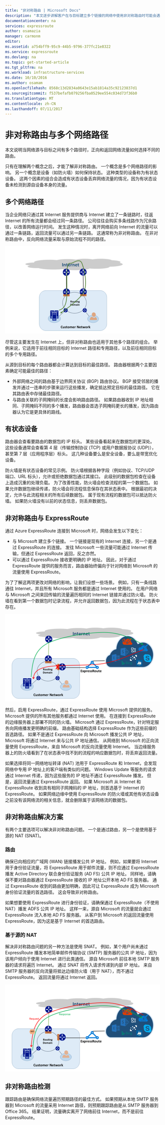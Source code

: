 ```yaml
---
title: "非对称路由 | Microsoft Docs"
description: "本文逐步讲解客户在与目标建立多个链接的网络中使用非对称路由时可能会遇到的问题。"
documentationcenter: na
services: expressroute
author: osamazia
manager: carmonm
editor: 
ms.assetid: a754bff9-95c9-44b5-9796-377fc21e8322
ms.service: expressroute
ms.devlang: na
ms.topic: get-started-article
ms.tgt_pltfrm: na
ms.workload: infrastructure-services
ms.date: 10/10/2016
ms.author: osamam
ms.openlocfilehash: 8568c13d2834a0643e15ab1814a35c92123837d1
ms.sourcegitcommit: f537befafb079256fba0529ee554c034d73f36b0
ms.translationtype: MT
ms.contentlocale: zh-CN
ms.lasthandoff: 07/11/2017
---
```

# <a name="asymmetric-routing-with-multiple-network-paths"></a>非对称路由与多个网络路径
本文说明当网络源与目标之间有多个路径时，正向和返回网络流量如何选择不同的路由。

只有在理解两个概念之后，才能了解非对称路由。 一个概念是多个网络路径的影响。 另一个概念是设备（如防火墙）如何保持状态。 这种类型的设备称为有状态设备。 这两个因素的组合会造成有状态设备丢弃网络流量的情况，因为有状态设备未检测到源自设备本身的流量。

## <a name="multiple-network-paths"></a>多个网络路径
当企业网络只通过其 Internet 服务提供商与 Internet 建立了一条链路时，往返 Internet 的所有流量都会经过同一条路径。 公司往往会购买多条线路作为冗余路径，以改善网络运行时间。 发生这种情况时，离开网络前向 Internet 的流量可以通过一条链路，返回流量可以通过另一条链路。 这通常称为非对称路由。 在非对称路由中，反向网络流量采取与原始流程不同的路径。

![具有多个路径的网络](./media/expressroute-asymmetric-routing/AsymmetricRouting3.png)

尽管这主要发生在 Internet 上，但非对称路由也适用于其他多个路径的组合。 举例来说，它适用于前往相同目标的 Internet 路径和专用路径，以及前往相同目标的多个专用路径。

从源到目标的每个路由器都会计算达到目标的最佳路径。 路由器根据两个主要因素确定可能最佳的路径：

* 外部网络之间的路由基于边界网关协议 (BGP) 路由协议。 BGP 接受邻居的播发并通过一连串的步骤来运行这些播发，确定抵达预定目标的最佳路径。 它在其路由表中存储最佳路径。
* 与路由关联的子网掩码的长度会影响路由路径。 如果路由器收到 IP 地址相同、子网掩码不同的多个播发，路由器会首选子网掩码更长的播发，因为路由器认为它是更具体的路线。

## <a name="stateful-devices"></a>有状态设备
路由器会查看要路由的数据包的 IP 标头。 某些设备看起来在数据包的更深处。 这些设备通常会查看第 4 层（传输控制协议 (TCP) 或用户数据报协议 (UDP)），甚至第 7 层（应用程序层）标头。 这几种设备要么是安全设备，要么是带宽优化设备。 

防火墙是有状态设备的常见示例。 防火墙根据各种字段（例如协议、TCP/UDP 端口、URL 标头），允许或拒绝数据包通过其接口。 此级别的数据包检查在设备上造成沉重的处理负载。 为了改善性能，防火墙会检查流程的第一个数据包。 如果允许数据包继续传递，防火墙会将流程信息保存在其状态表中。 根据最初的决定，允许与此流程相关的所有后续数据包。 属于现有流程的数据包可以抵达防火墙。 如果防火墙没有以前的状态信息，则丢弃数据包。

## <a name="asymmetric-routing-with-expressroute"></a>非对称路由与 ExpressRoute
通过 Azure ExpressRoute 连接到 Microsoft 时，网络会发生以下变化：

* 与 Microsoft 建立多个链接。 一个链接是现有的 Internet 连接，另一个是通过 ExpressRoute 的连接。 发往 Microsoft 一些流量可能通过 Internet 传输，但通过 ExpressRoute 返回，反之亦然。
* 可以通过 ExpressRoute 接收更明确的 IP 地址。 因此，对于通过 ExpressRoute 提供的服务而言，路由器始终偏向于针对网络到 Microsoft 的流量使用 ExpressRoute。

为了了解这两项更改对网络的影响，让我们设想一些场景。 例如，只有一条线路通往 Internet，并且所有 Microsoft 服务都是通过 Internet 使用的。 在用户网络与 Microsoft 之间来回传输的流量遍历相同的 Internet 链接并通过防火墙。 防火墙在看到第一个数据包时记录流程，并允许返回数据包，因为此流程在于状态表中存在。

![非对称路由与 ExpressRoute](./media/expressroute-asymmetric-routing/AsymmetricRouting1.png)

然后，启用 ExpressRoute，通过 ExpressRoute 使用 Microsoft 提供的服务。 Microsoft 提供的所有其他服务都通过 Internet 使用。 在连接到 ExpressRoute 的边缘服务器上部署不同的防火墙。 Microsoft 通过 ExpressRoute，针对特定服务向网络播发更明确的前缀。 路由基础结构选择 ExpressRoute 作为这些前缀的首选路径。 如果不是通过 ExpressRoute 向 Microsoft 播发公共 IP 地址，Microsoft 将通过 Internet 来与公共 IP 地址通信。 从网络到 Microsoft 的正向流量使用 ExpressRoute，来自 Microsoft 的反向流量使用 Internet。 当边缘服务器上的防火墙看到了在状态表中找不到的流程的响应数据包时，将丢弃返回流量。

如果选择将同一网络地址转译 (NAT) 池用于 ExpressRoute 和 Internet，会发现网络中专用 IP 地址上的客户端有类似的问题。 Windows Update 等服务的请求通过 Internet 传递，因为这些服务的 IP 地址不通过 ExpressRoute 播发。 但是，返回流量通过 ExpressRoute 返回。 如果 Microsoft 从 Internet 和 ExpressRoute 收到具有相同子网掩码的 IP 地址，则首选基于 Internet 的 ExpressRoute。 如果网络边缘中使用 ExpressRoute 的防火墙或其他有状态设备之前没有该网络流的相关信息，就会删除属于该网络流的数据包。

## <a name="asymmetric-routing-solutions"></a>非对称路由解决方案
有两个主要选项可以解决非对称路由问题。 一个是通过路由，另一个是使用基于源的 NAT (SNAT)。

### <a name="routing"></a>路由
确保已向相应的广域网 (WAN) 链接播发公共 IP 地址。 例如，如果要将 Internet 用于身份验证流量，将 ExpressRoute 用于邮件流量，则不应通过 ExpressRoute 播发 Active Directory 联合身份验证服务 (AD FS) 公共 IP 地址。 同样地，请确保不要对路由器通过 ExpressRoute 接收的 IP 地址公开本地 AD FS 服务器。 通过 ExpressRoute 收到的路由更加明确，因此可让 ExpressRoute 成为 Microsoft 身份验证流量的首选路径。 这会导致非对称路由。

如果想要使用 ExpressRoute 进行身份验证，请确保通过 ExpressRoute（不使用 NAT）播发 ADFS 公共 IP 地址。 这样一来，源自 Microsoft 的流量就会通过 ExpressRoute 流入本地 AD FS 服务器。 从客户到 Microsoft 的返回流量使用 ExpressRoute，因为这是基于 Internet 的首选路由。

### <a name="source-based-nat"></a>基于源的 NAT
解决非对称路由问题的另一种方法是使用 SNAT。 例如，某个用户尚未通过 ExpressRoute 播发本地简单邮件传输协议 (SMTP) 服务器的公共 IP 地址，因为该用户倾向于使用 Internet 进行此类通信。 源自 Microsoft 前往本地 SMTP 服务器的请求将遍历 Internet。 通过 SNAT 将传入请求传递到内部 IP 地址。 来自 SMTP 服务器的反向流量将抵达边缘防火墙（用于 NAT），而不通过 ExpressRoute。 返回流量将通过 Internet 返回。

![基于源的 NAT 网络配置](./media/expressroute-asymmetric-routing/AsymmetricRouting2.png)

## <a name="asymmetric-routing-detection"></a>非对称路由检测
跟踪路由是确保网络流量遍历预期路径的最佳方式。 如果预期从本地 SMTP 服务器到 Microsoft 的流量采用 Internet 路径，则预期跟踪路由是从 SMTP 服务器到 Office 365。 结果证明，流量确实离开了网络前往 Internet，而不是前往 ExpressRoute。

